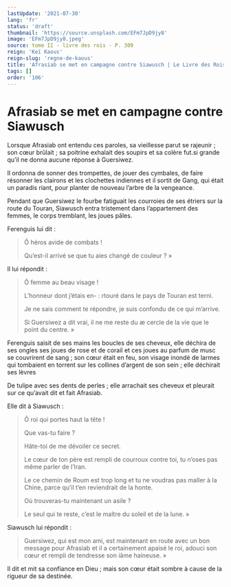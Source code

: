 ```yaml
---
lastUpdate: '2021-07-30'
lang: 'fr'
status: 'draft'
thumbnail: 'https://source.unsplash.com/EFm7JpD9jy8'
image: 'EFm7JpD9jy8.jpeg'
source: tome II - livre des rois - P. 309
reign: 'Keï Kaous'
reign-slug: 'regne-de-kaous'
title: 'Afrasiab se met en campagne contre Siawusch | Le Livre des Rois | Shâhnâmeh'
tags: []
order: '106'
---
```


<!-- LTeX: language=fr -->

# Afrasiab se met en campagne contre Siawusch

Lorsque Afrasiab ont entendu ces paroles, sa vieillesse parut se rajeunir ; son cœur brûlait ; sa poitrine exhalait des soupirs et sa colère fut.si grande qu’il ne donna aucune réponse à Guersiwez.

Il ordonna de sonner des trompettes, de jouer des cymbales, de faire résonner les clairons et les clochettes indiennes et il sortit de Gang, qui était un paradis riant, pour planter de nouveau l’arbre de la vengeance.

Pendant que Guersiwez le fourbe fatiguait les courroies de ses étriers sur la route du Touran, Siawusch entra tristement dans l’appartement des femmes, le corps tremblant, les joues pâles.

Ferenguis lui dit :

> Ô héros avide de combats !
>
> Qu’est-il arrivé se que tu aies changé de couleur ? »

Il lui répondit :

> Ô femme au beau visage !
>
> L’honneur dont j’étais en- : rtouré dans le pays de Touran est terni.
>
> Je ne sais comment te répondre, je suis confondu de ce qui m’arrive.
>
> Si Guersiwez a dit vrai, il ne me reste du
æ cercle de la vie que le point du centre. »

Ferenguis saisit de ses mains les boucles de ses cheveux, elle déchira de ses ongles ses joues de rose et de corail et ces joues au parfum de musc se couvrirent de sang ; son cœur était en feu, son visage inondé de larmes qui tombaient en torrent sur les collines d’argent de son sein ; elle déchirait ses lèvres

De tulipe avec ses dents de perles ; elle arrachait ses cheveux et pleurait sur ce qu’avait dit et fait Afrasiab.

Elle dit à Siawusch :

> Ô roi qui portes haut la tête !
>
> Que vas-tu faire ?
>
> Hâte-toi de me dévoiler ce secret.
>
> Le cœur de ton père est rempli de courroux contre toi, tu n’oses pas même parler de l’Iran.
>
> Le ce chemin de Roum est trop long et tu ne voudras pas maller à la Chine, parce qu’il t’en reviendrait de la honte.
>
> Où trouveras-tu maintenant un asile ?
>
> Le seul qui te reste, c’est le maître du soleil et de la lune. »

Siawusch lui répondit :

> Guersiwez, qui est mon ami, est maintenant en route avec un bon message pour Afrasiab et il a certainement apaisé le roi, adouci son cœur et rempli de tendresse son iâme haineuse. »

Il dit et mit sa confiance en Dieu ; mais son cœur était sombre à cause de la rigueur de sa destinée.
